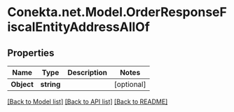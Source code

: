 # Conekta.net.Model.OrderResponseFiscalEntityAddressAllOf

## Properties

Name | Type | Description | Notes
------------ | ------------- | ------------- | -------------
**Object** | **string** |  | [optional] 

[[Back to Model list]](../README.md#documentation-for-models) [[Back to API list]](../README.md#documentation-for-api-endpoints) [[Back to README]](../README.md)


